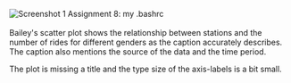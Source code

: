 <c>![Screenshot 1 Assignment 8: my .bashrc](https://github.com/siynsun/PUI2016_bg1672/blob/master/HW7_bg1672/plot_bg1672.png?raw=true)
</c>
<br><br>
Bailey's scatter plot shows the relationship between stations and the number of rides for different genders as the caption accurately
describes. The caption also mentions the source of the data and the time period. 

The plot is missing a title and the type size of the axis-labels is a bit small.
<br><br>
